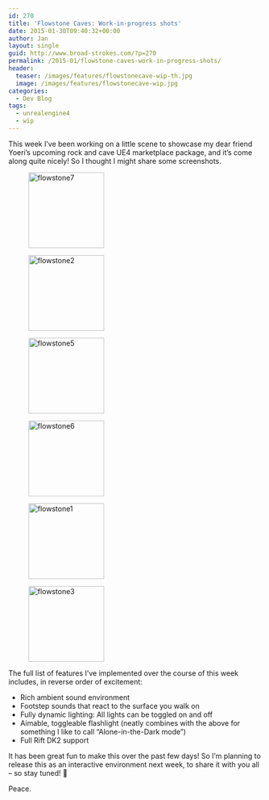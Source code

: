 ```yaml
---
id: 270
title: 'Flowstone Caves: Work-in-progress shots'
date: 2015-01-30T09:40:32+00:00
author: Jan
layout: single
guid: http://www.broad-strokes.com/?p=270
permalink: /2015-01/flowstone-caves-work-in-progress-shots/
header:
  teaser: /images/features/flowstonecave-wip-th.jpg
  image: /images/features/flowstonecave-wip.jpg
categories:
  - Dev Blog
tags:
  - unrealengine4
  - wip
---
```

This week I&#8217;ve been working on a little scene to showcase my dear friend Yoeri&#8217;s upcoming rock and cave UE4 marketplace package, and it&#8217;s come along quite nicely! So I thought I might share some screenshots.

<div id='gallery-9' class='gallery galleryid-270 gallery-columns-3 gallery-size-thumbnail'>
  <figure class='gallery-item'> 
  
  <div class='gallery-icon landscape'>
    <a href='http://www.broad-strokes.com/images/wp-content/uploads/2015/01/flowstone7.jpg'><img width="150" height="150" src="http://www.broad-strokes.com/images/wp-content/uploads/2015/01/flowstone7-150x150.jpg" class="attachment-thumbnail size-thumbnail" alt="flowstone7" /></a>
  </div></figure><figure class='gallery-item'> 
  
  <div class='gallery-icon landscape'>
    <a href='http://www.broad-strokes.com/images/wp-content/uploads/2015/01/flowstone2.jpg'><img width="150" height="150" src="http://www.broad-strokes.com/images/wp-content/uploads/2015/01/flowstone2-150x150.jpg" class="attachment-thumbnail size-thumbnail" alt="flowstone2" /></a>
  </div></figure><figure class='gallery-item'> 
  
  <div class='gallery-icon landscape'>
    <a href='http://www.broad-strokes.com/images/wp-content/uploads/2015/01/flowstone5.jpg'><img width="150" height="150" src="http://www.broad-strokes.com/images/wp-content/uploads/2015/01/flowstone5-150x150.jpg" class="attachment-thumbnail size-thumbnail" alt="flowstone5" /></a>
  </div></figure><figure class='gallery-item'> 
  
  <div class='gallery-icon landscape'>
    <a href='http://www.broad-strokes.com/images/wp-content/uploads/2015/01/flowstone6.jpg'><img width="150" height="150" src="http://www.broad-strokes.com/images/wp-content/uploads/2015/01/flowstone6-150x150.jpg" class="attachment-thumbnail size-thumbnail" alt="flowstone6" /></a>
  </div></figure><figure class='gallery-item'> 
  
  <div class='gallery-icon landscape'>
    <a href='http://www.broad-strokes.com/images/wp-content/uploads/2015/01/flowstone1.jpg'><img width="150" height="150" src="http://www.broad-strokes.com/images/wp-content/uploads/2015/01/flowstone1-150x150.jpg" class="attachment-thumbnail size-thumbnail" alt="flowstone1" /></a>
  </div></figure><figure class='gallery-item'> 
  
  <div class='gallery-icon landscape'>
    <a href='http://www.broad-strokes.com/images/wp-content/uploads/2015/01/flowstone3.jpg'><img width="150" height="150" src="http://www.broad-strokes.com/images/wp-content/uploads/2015/01/flowstone3-150x150.jpg" class="attachment-thumbnail size-thumbnail" alt="flowstone3" /></a>
  </div></figure>
</div>

The full list of features I&#8217;ve implemented over the course of this week includes, in reverse order of excitement:

  * Rich ambient sound environment
  * Footstep sounds that react to the surface you walk on
  * Fully dynamic lighting: All lights can be toggled on and off
  * Aimable, toggleable flashlight (neatly combines with the above for something I like to call &#8220;Alone-in-the-Dark mode&#8221;)
  * Full Rift DK2 support

It has been great fun to make this over the past few days! So I&#8217;m planning to release this as an interactive environment next week, to share it with you all &#8211; so stay tuned! 🙂

Peace.